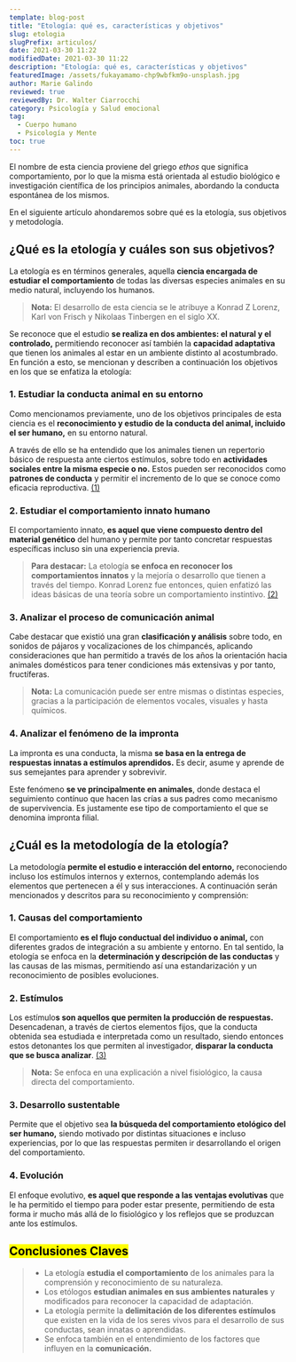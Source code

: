 ```yaml
---
template: blog-post
title: "Etología: qué es, características y objetivos"
slug: etologia
slugPrefix: articulos/
date: 2021-03-30 11:22
modifiedDate: 2021-03-30 11:22
description: "Etología: qué es, características y objetivos"
featuredImage: /assets/fukayamamo-chp9wbfkm9o-unsplash.jpg
author: Marie Galindo
reviewed: true
reviewedBy: Dr. Walter Ciarrocchi
category: Psicología y Salud emocional
tag:
  - Cuerpo humano
  - Psicología y Mente
toc: true
---
```

<!--StartFragment-->

El nombre de esta ciencia proviene del griego *ethos* que significa comportamiento, por lo que la misma está orientada al estudio biológico e investigación científica de los principios animales, abordando la conducta espontánea de los mismos.

En el siguiente artículo ahondaremos sobre qué es la etología, sus objetivos y metodología.

## ¿Qué es la etología y cuáles son sus objetivos?

La etología es en términos generales, aquella **ciencia encargada de estudiar el comportamiento** de todas las diversas especies animales en su medio natural, incluyendo los humanos.

> **Nota:** El desarrollo de esta ciencia se le atribuye a Konrad Z Lorenz, Karl von Frisch y Nikolaas Tinbergen en el siglo XX.

Se reconoce que el estudio **se realiza en dos ambientes: el natural y el controlado,** permitiendo reconocer así también la **capacidad adaptativa** que tienen los animales al estar en un ambiente distinto al acostumbrado. En función a esto, se mencionan y describen a continuación los objetivos en los que se enfatiza la etología:

### 1. Estudiar la conducta animal en su entorno

Como mencionamos previamente, uno de los objetivos principales de esta ciencia es el **reconocimiento y estudio de la conducta del animal, incluido el ser humano,** en su entorno natural.

A través de ello se ha entendido que los animales tienen un repertorio básico de respuesta ante ciertos estímulos, sobre todo en **actividades sociales entre la misma especie o no.** Estos pueden ser reconocidos como **patrones de conducta** y permitir el incremento de lo que se conoce como eficacia reproductiva. [(1)](https://www.uco.es/organiza/departamentos/prod-animal/economia/aula/img/pictorex/06_07_01_TEMA_5.pdf)

### 2. Estudiar el comportamiento innato humano

El comportamiento innato, **es aquel que viene compuesto dentro del material genético** del humano y permite por tanto concretar respuestas específicas incluso sin una experiencia previa.

> **Para destacar:** La etología **se enfoca en reconocer los comportamientos innatos** y la mejoría o desarrollo que tienen a través del tiempo. Konrad Lorenz fue entonces, quien enfatizó las ideas básicas de una teoría sobre un comportamiento instintivo. [(2)](https://es.khanacademy.org/science/ap-biology/ecology-ap/responses-to-the-environment/a/innate-behaviors#:~:text=El%20comportamiento%20innato%20es%20el,son%20comportamientos%20innatos%20muy%20simples.)

### 3. Analizar el proceso de comunicación animal

Cabe destacar que existió una gran **clasificación y análisis** sobre todo, en sonidos de pájaros y vocalizaciones de los chimpancés, aplicando consideraciones que han permitido a través de los años la orientación hacia animales domésticos para tener condiciones más extensivas y por tanto, fructíferas.

> **Nota:** La comunicación puede ser entre mismas o distintas especies, gracias a la participación de elementos vocales, visuales y hasta químicos.

### 4. Analizar el fenómeno de la impronta

La impronta es una conducta, la misma **se basa en la entrega de respuestas innatas a estímulos aprendidos.** Es decir, asume y aprende de sus semejantes para aprender y sobrevivir.

Este fenómeno **se ve principalmente en animales**, donde destaca el seguimiento contínuo que hacen las crías a sus padres como mecanismo de supervivencia. Es justamente ese tipo de comportamiento el que se denomina impronta filial.

## ¿Cuál es la metodología de la etología?

La metodología **permite el estudio e interacción del entorno,** reconociendo incluso los estímulos internos y externos, contemplando además los elementos que pertenecen a él y sus interacciones. A continuación serán mencionados y descritos para su reconocimiento y comprensión:

### 1. Causas del comportamiento

El comportamiento **es el flujo conductual del individuo o animal,** con diferentes grados de integración a su ambiente y entorno. En tal sentido, la etología se enfoca en la **determinación y descripción de las conductas** y las causas de las mismas, permitiendo así una estandarización y un reconocimiento de posibles evoluciones.

### 2. Estímulos

Los estímulo**s son aquellos que permiten la producción de respuestas.** Desencadenan, a través de ciertos elementos fijos, que la conducta obtenida sea estudiada e interpretada como un resultado, siendo entonces estos detonantes los que permiten al investigador, **disparar la conducta que se busca analizar**. [(3)](https://www.avpa.ula.ve/docuPDFs/jornada_leche_III/comportamiento_animal_villa.pdf)

> **Nota:** Se enfoca en una explicación a nivel fisiológico, la causa directa del comportamiento.

### 3. Desarrollo sustentable

Permite que el objetivo sea **la búsqueda del comportamiento etológico del ser humano,** siendo motivado por distintas situaciones e incluso experiencias, por lo que las respuestas permiten ir desarrollando el origen del comportamiento.

### 4. Evolución

El enfoque evolutivo, **es aquel que responde a las ventajas evolutivas** que le ha permitido el tiempo para poder estar presente, permitiendo de esta forma ir mucho más allá de lo fisiológico y los reflejos que se produzcan ante los estímulos.

## <mark>Conclusiones Claves</mark>

> * La etología **estudia el comportamiento** de los animales para la comprensión y reconocimiento de su naturaleza.
> * Los etólogos **estudian animales en sus ambientes naturales** y modificados para reconocer la capacidad de adaptación.
> * La etología permite la **delimitación de los diferentes estímulos** que existen en la vida de los seres vivos para el desarrollo de sus conductas, sean innatas o aprendidas.
> * Se enfoca también en el entendimiento de los factores que influyen en la **comunicación.**

<!--EndFragment-->